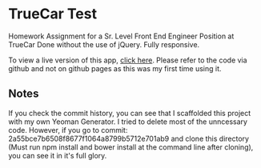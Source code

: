 # TrueCar Test
Homework Assignment for a Sr. Level Front End Engineer Position at TrueCar
Done without the use of jQuery. Fully responsive.

To view a live version of this app, [click here](http://brandturner.github.io/Test/). Please refer to the code via github and not on github pages as this was my first time using it.

## Notes
If you check the commit history, you can see that I scaffolded this project with my own Yeoman Generator. I tried to delete most of the unncessary code. However, if you go to commit: 2a55bce7b6508f8677f1064a8799b5712e701ab9 and clone this directory (Must run npm install and bower install at the command line after cloning), you can see it in it's full glory.
